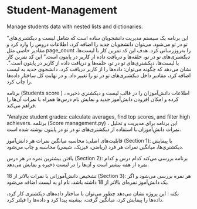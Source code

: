 # Student-Management
Manage students data with nested lists and dictionaries.

"این برنامه یک سیستم مدیریت دانشجویان ساده است که شامل لیست و دیکشنری‌های تو در تو می‌شود. می‌توان دانشجویان جدید را اضافه کرد، اطلاعات دروس را وارد کرد و مقادیر خاصی مثل page_count را به‌روزرسانی کرد. هدف این کد تمرین کار با لیست‌ها، دیکشنری‌های تو در تو، حلقه‌ها و دریافت داده از کاربر در پایتون است." این کد تمرین کار با لیست‌ها، دیکشنری‌های تو در تو، حلقه‌ها و دریافت داده از کاربر در پایتون است.".
نشان می‌دهد که چگونه می‌توان:
داده‌ها را از کاربر دریافت کرد،
دانشجوی جدید به لیست اضافه کرد،
مقادیر داخل دیکشنری‌های تو در تو را تغییر داد.
و در نهایت کل ساختار داده‌ها را چاپ کرد.

برنامه (Students score ) ، اطلاعات دانش‌آموزان را در قالب لیست و دیکشنری ذخیره کرده و امکان افزودن دانش‌آموز جدید و نمایش نام درس‌ها همراه با نمرات آن‌ها را فراهم می‌کند.


"Analyze student grades: calculate averages, find top scores, and filter high achievers.
برنلمه (Score management.py) ، این برنامه برای مدیریت و تحلیل نمرات دانش‌آموزان با استفاده از دیکشنری‌های تو در تو در پایتون نوشته شده است.

قابلیت‌های اصلی:
محاسبه میانگین نمرات هر دانش‌آموز (Section 1):
با پیمایش دیکشنری‌ها، میانگین نمرات هر فرد (ریاضی، فیزیک، شیمی) محاسبه و چاپ می‌شود.

یافتن بیشترین نمره در هر درس (Section 2):
برنامه بررسی می‌کند کدام درس و کدام نمره از همه بیشتر است و آن‌ها را در لیست ذخیره و نمایش می‌دهد.

تشخیص دانش‌آموزانی با نمرات بالاتر از 18 (Section 3):
هر نمره بررسی می‌شود و اگر یک دانش‌آموز نمره‌ای بالاتر از 18 داشته باشد، نام او به لیست اضافه می‌شود.

نکته : این پروژه نشان می‌دهد چطور می‌توان با ساختار داده‌های دیکشنری کار کرد، داده‌ها را پیمایش کرد، میانگین گرفت، بیشینه پیدا کرد و داده‌ها را فیلتر کرد.
